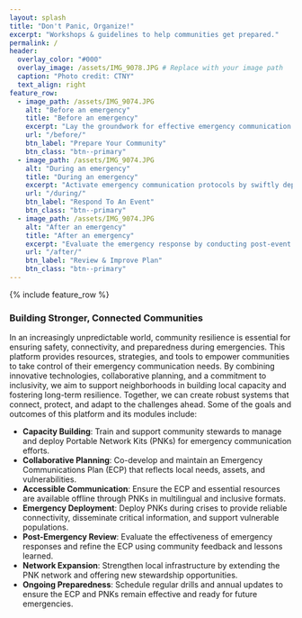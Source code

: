 ```yaml
---
layout: splash
title: "Don't Panic, Organize!"
excerpt: "Workshops & guidelines to help communities get prepared."
permalink: /
header:
  overlay_color: "#000"
  overlay_image: /assets/IMG_9078.JPG # Replace with your image path
  caption: "Photo credit: CTNY"
  text_align: right
feature_row:
  - image_path: /assets/IMG_9074.JPG
    alt: "Before an emergency"
    title: "Before an emergency"
    excerpt: "Lay the groundwork for effective emergency communication by building local capacity and training Digital Stewards as first responders. Develop a collaborative Emergency Communications Plan (ECP) through community workshops, ensuring it is accessible, inclusive, and adaptable to the community’s evolving needs."
    url: "/before/"
    btn_label: "Prepare Your Community"
    btn_class: "btn--primary"
  - image_path: /assets/IMG_9074.JPG
    alt: "During an emergency"
    title: "During an emergency"
    excerpt: "Activate emergency communication protocols by swiftly deploying PNKs to critical locations, prioritizing vulnerable populations. Ensure reliable connectivity and offline access to essential resources, while fostering community engagement through clear, multilingual communication. Empower stewards to coordinate efforts and maintain a responsive feedback loop with residents."
    url: "/during/"
    btn_label: "Respond To An Event"
    btn_class: "btn--primary"
  - image_path: /assets/IMG_9074.JPG
    alt: "After an emergency"
    title: "After an emergency"
    excerpt: "Evaluate the emergency response by conducting post-event reviews and analyzing PNK usage data to refine the ECP. Enhance the network by adding nodes and updating resources, while sustaining community involvement through stewardship opportunities and annual drills to ensure continued readiness and resilience."
    url: "/after/"
    btn_label: "Review & Improve Plan"
    btn_class: "btn--primary"
---
```


{% include feature_row %}

### Building Stronger, Connected Communities

In an increasingly unpredictable world, community resilience is essential for ensuring safety, connectivity, and preparedness during emergencies. This platform provides resources, strategies, and tools to empower communities to take control of their emergency communication needs. By combining innovative technologies, collaborative planning, and a commitment to inclusivity, we aim to support neighborhoods in building local capacity and fostering long-term resilience. Together, we can create robust systems that connect, protect, and adapt to the challenges ahead. Some of the goals and outcomes of this platform and its modules include: 

- **Capacity Building**: Train and support community stewards to manage and deploy Portable Network Kits (PNKs) for emergency communication efforts.
- **Collaborative Planning**: Co-develop and maintain an Emergency Communications Plan (ECP) that reflects local needs, assets, and vulnerabilities.
- **Accessible Communication**: Ensure the ECP and essential resources are available offline through PNKs in multilingual and inclusive formats.
- **Emergency Deployment**: Deploy PNKs during crises to provide reliable connectivity, disseminate critical information, and support vulnerable populations.
- **Post-Emergency Review**: Evaluate the effectiveness of emergency responses and refine the ECP using community feedback and lessons learned.
- **Network Expansion**: Strengthen local infrastructure by extending the PNK network and offering new stewardship opportunities.
- **Ongoing Preparedness**: Schedule regular drills and annual updates to ensure the ECP and PNKs remain effective and ready for future emergencies.
